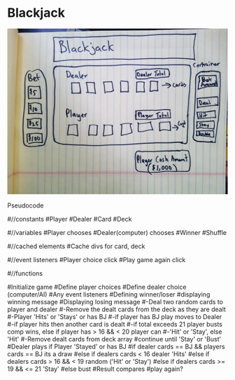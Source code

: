 # Blackjack

![Image Description](imgs/wire-frame.jpg)

Pseudocode

 #//constants
#Player
#Dealer
#Card
#Deck


#//variables
#Player chooses
#Dealer(computer) chooses
#Winner
#Shuffle

#//cached elements
#Cache divs for card, deck

#//event listeners
#Player choice click
#Play game again click


#//functions

#Initialize game
#Define player choices 
#Define dealer choice (computer/AI)
#Any event listeners
#Defining winner/loser
#displaying winning message
#Displaying losing message
#-Deal two random cards to player and dealer
#-Remove the dealt cards from the deck as they are dealt
#-Player 'Hits' or 'Stays' or has BJ
#-if player has BJ play moves to Dealer
#-if player hits then another card is dealt
#-if total exceeds 21 player busts comp wins, else if player has > 16 && < 20 player can #-'Hit' or 'Stay', else 'Hit' 
#-Remove dealt cards from deck array
#continue until 'Stay' or 'Bust'
#Dealer plays if Player 'Stayed' or has BJ
#if dealer cards == BJ && players cards == BJ its a draw
#else if dealers cards < 16 dealer 'Hits'
#else if dealers cards > 16 && < 19 random ('Hit' or 'Stay')
#else if dealers cards >= 19 && <= 21 'Stay'
#else bust 
#Result compares 
#play again?
